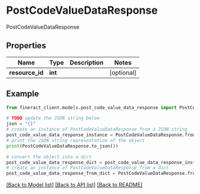 # PostCodeValueDataResponse

PostCodeValueDataResponse

## Properties

Name | Type | Description | Notes
------------ | ------------- | ------------- | -------------
**resource_id** | **int** |  | [optional] 

## Example

```python
from fineract_client.models.post_code_value_data_response import PostCodeValueDataResponse

# TODO update the JSON string below
json = "{}"
# create an instance of PostCodeValueDataResponse from a JSON string
post_code_value_data_response_instance = PostCodeValueDataResponse.from_json(json)
# print the JSON string representation of the object
print(PostCodeValueDataResponse.to_json())

# convert the object into a dict
post_code_value_data_response_dict = post_code_value_data_response_instance.to_dict()
# create an instance of PostCodeValueDataResponse from a dict
post_code_value_data_response_from_dict = PostCodeValueDataResponse.from_dict(post_code_value_data_response_dict)
```
[[Back to Model list]](../README.md#documentation-for-models) [[Back to API list]](../README.md#documentation-for-api-endpoints) [[Back to README]](../README.md)


